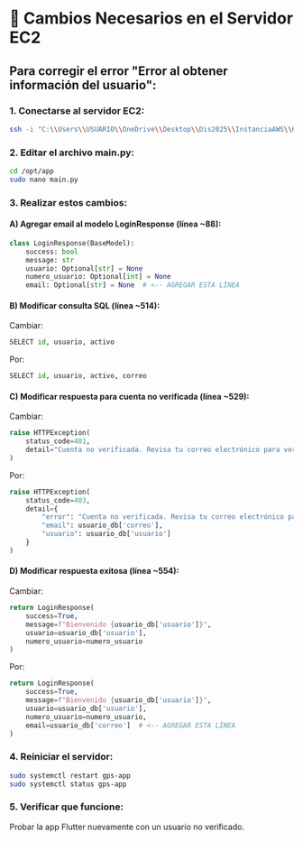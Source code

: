 # 🔧 Cambios Necesarios en el Servidor EC2

## Para corregir el error "Error al obtener información del usuario":

### 1. Conectarse al servidor EC2:
```bash
ssh -i "C:\\Users\\USUARIO\\OneDrive\\Desktop\\Dis2025\\InstanciaAWS\\KeyREserver.pem" ubuntu@3.148.29.34
```

### 2. Editar el archivo main.py:
```bash
cd /opt/app
sudo nano main.py
```

### 3. Realizar estos cambios:

#### A) Agregar email al modelo LoginResponse (línea ~88):
```python
class LoginResponse(BaseModel):
    success: bool
    message: str
    usuario: Optional[str] = None
    numero_usuario: Optional[int] = None
    email: Optional[str] = None  # <-- AGREGAR ESTA LÍNEA
```

#### B) Modificar consulta SQL (línea ~514):
Cambiar:
```python
SELECT id, usuario, activo
```
Por:
```python
SELECT id, usuario, activo, correo
```

#### C) Modificar respuesta para cuenta no verificada (línea ~529):
Cambiar:
```python
raise HTTPException(
    status_code=401, 
    detail="Cuenta no verificada. Revisa tu correo electrónico para verificar tu cuenta."
)
```
Por:
```python
raise HTTPException(
    status_code=403,
    detail={
        "error": "Cuenta no verificada. Revisa tu correo electrónico para verificar tu cuenta.",
        "email": usuario_db['correo'],
        "usuario": usuario_db['usuario']
    }
)
```

#### D) Modificar respuesta exitosa (línea ~554):
Cambiar:
```python
return LoginResponse(
    success=True,
    message=f"Bienvenido {usuario_db['usuario']}",
    usuario=usuario_db['usuario'],
    numero_usuario=numero_usuario
)
```
Por:
```python
return LoginResponse(
    success=True,
    message=f"Bienvenido {usuario_db['usuario']}",
    usuario=usuario_db['usuario'],
    numero_usuario=numero_usuario,
    email=usuario_db['correo']  # <-- AGREGAR ESTA LÍNEA
)
```

### 4. Reiniciar el servidor:
```bash
sudo systemctl restart gps-app
sudo systemctl status gps-app
```

### 5. Verificar que funcione:
Probar la app Flutter nuevamente con un usuario no verificado.